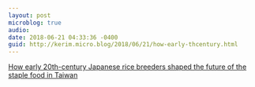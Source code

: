 ```yaml
---
layout: post
microblog: true
audio: 
date: 2018-06-21 04:33:36 -0400
guid: http://kerim.micro.blog/2018/06/21/how-early-thcentury.html
---
```

[How early 20th-century Japanese rice breeders shaped the future of the staple food in Taiwan](https://www.japantimes.co.jp/news/2018/06/20/national/history/early-20th-century-japan-rice-breeders-shaped-future-staple-food-taiwan/)

